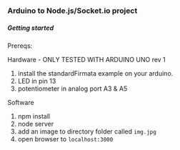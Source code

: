 ### Arduino to Node.js/Socket.io project

##### Getting started

Prereqs:

Hardware - ONLY TESTED WITH ARDUINO UNO rev 1
1. install the standardFirmata example on your arduino.
2. LED in pin 13
3. potentiometer in analog port A3 & A5


Software
1. npm install
2. node server
3. add an image to directory folder called ```img.jpg```
4. open browser to ```localhost:3000```
